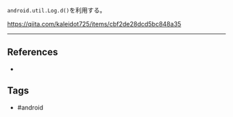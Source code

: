 `android.util.Log.d()`を利用する。

https://qiita.com/kaleidot725/items/cbf2de28dcd5bc848a35

---
## References
- 

## Tags
- #android 
